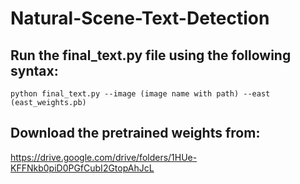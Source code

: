 # Natural-Scene-Text-Detection

## Run the final_text.py file using the following syntax:
`python final_text.py --image (image name with path) --east (east_weights.pb)` 
 
## Download the pretrained weights from:
 https://drive.google.com/drive/folders/1HUe-KFFNkb0piD0PGfCubI2GtopAhJcL
